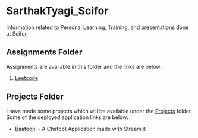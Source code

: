 # SarthakTyagi_Scifor
Information related to Personal Learning, Training, and presentations done at Scifor

## Assignments Folder
Assignments are available in this folder and the links are below:

1. [Leetcode](https://leetcode.com/Dark_developer15/)

## Projects Folder
I have made some projects which will be available under the [Projects](https://github.com/dark-developer15/SarthakTyagi_Scifor/tree/main/Projects) folder. Some of the deployed application links are below:

- [Baatooni](https://baatooni-chatbot-2023-12-03.streamlit.app/) - A Chatbot Application made with Streamlit
